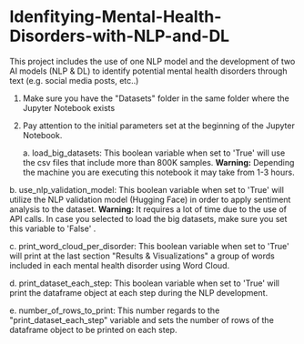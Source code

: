 # Idenfitying-Mental-Health-Disorders-with-NLP-and-DL
This project includes the use of one NLP model and the development of two AI models (NLP &amp; DL) to identify potential mental health disorders through text (e.g. social media posts, etc..)

1. Make sure you have the "Datasets" folder in the same folder where the Jupyter Notebook exists
2. Pay attention to the initial parameters set at the beginning of the Jupyter Notebook.

   a. load_big_datasets: This boolean variable when set to 'True' will use the csv files that include more than 800K samples.
      **Warning:** Depending the machine you are executing this notebook it may take from 1-3 hours.


  b. use_nlp_validation_model: This boolean variable when set to 'True' will utilize the NLP validation model (Hugging Face) in order to apply 
                               sentiment analysis to the dataset.
      **Warning:** It requires a lot of time due to the use of API calls. In case you selected to load the big datasets, make sure you set this variable to 'False' .


  c. print_word_cloud_per_disorder: This boolean variable when set to 'True' will print at the last section "Results & Visualizations" a group of words 
                                    included in each mental health disorder using Word Cloud.

  d. print_dataset_each_step: This boolean variable when set to 'True' will print the dataframe object at each step during the NLP development.

  e. number_of_rows_to_print: This number regards to the "print_dataset_each_step" variable and sets the number of rows of the dataframe object to 
                              be printed on each step.
